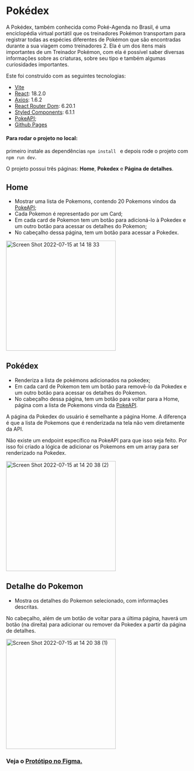 # Pokédex 

A Pokédex, também conhecida como Poké-Agenda no Brasil, é uma enciclopédia virtual portátil que os treinadores Pokémon transportam para registrar todas as espécies diferentes de Pokémon que são encontradas durante a sua viagem como treinadores 2. Ela é um dos itens mais importantes de um Treinador Pokémon, com ela é possível saber diversas informações sobre as criaturas, sobre seu tipo e também algumas curiosidades importantes.

Este foi construído com as seguintes tecnologias:
- [Vite](https://vitejs.dev/)
- [React](https://react.dev/): 18.2.0
- [Axios](https://axios-http.com/ptbr/docs/intro): 1.6.2
- [React Router Dom](https://reactrouter.com/en/main): 6.20.1
- [Styled Components](https://styled-components.com/): 6.1.1
- [PokeAPI](https://pokeapi.co/docs/v2#pokemon);
- [Github Pages](https://pages.github.com/)

#### Para rodar o projeto no local:
primeiro instale as dependências `npm install ` e depois rode o projeto com `npm run dev`.

O projeto possui três páginas: **Home**, **Pokedex** e **Página de detalhes**.


## Home
* Mostrar uma lista de Pokemons, contendo 20 Pokemons vindos da [PokeAPI](https://pokeapi.co/docs/v2#pokemon);
* Cada Pokemon é representado por um Card;
* Em cada card de Pokemon tem um botão para adicioná-lo à Pokedex e um outro botão para acessar os detalhes do Pokemon;
* No cabeçalho dessa página, tem um botão para acessar a Pokedex.
<img width="300" alt="Screen Shot 2022-07-15 at 14 18 33" src="https://github.com/indiomedeiros/pokedex/assets/71137294/052e9e67-9476-4af8-be91-def8d2e11f4e">


## Pokédex
* Renderiza a lista de pokémons adicionados na pokedex;
* Em cada card de Pokemon tem um botão para removê-lo da Pokedex e um outro botão para acessar os detalhes do Pokemon. 
* No cabeçalho dessa página, tem um botão para voltar para a Home, página com a lista de Pokemons vinda da [PokeAPI](https://pokeapi.co/docs/v2#pokemon).

A página da Pokedex do usuário é semelhante a página Home. A diferença é que a lista de Pokemons que é renderizada na tela não vem diretamente da API.

Não existe um endpoint específico na PokeAPI para que isso seja feito. Por isso foi criado a lógica de adicionar os Pokemons em um array para ser renderizado na Pokedex. 

<img width="300" alt="Screen Shot 2022-07-15 at 14 20 38 (2)" src="https://github.com/indiomedeiros/pokedex/assets/71137294/07f95eb8-84a7-4582-b94d-60990b2f60f6">

## Detalhe do Pokemon
* Mostra os detalhes do Pokemon selecionado, com informações descritas.

No cabeçalho, além de um botão de voltar para a última página, haverá um botão (na direita) para adicionar ou remover da Pokedex a partir da página de detalhes.

<img width="300" alt="Screen Shot 2022-07-15 at 14 20 38 (1)" src="https://github.com/indiomedeiros/pokedex/assets/71137294/f2908728-62d3-4d53-b7aa-d79b9ef18676">

### Veja o [Protótipo no Figma.](https://www.figma.com/proto/KseyA2Ofghiek2Cy3ZaDre/Poked%C3%A9x?page-id=0%3A1&node-id=2-2&starting-point-node-id=2%3A2&mode=design&t=Vhr3DYq0v5VN1xsh-1)



